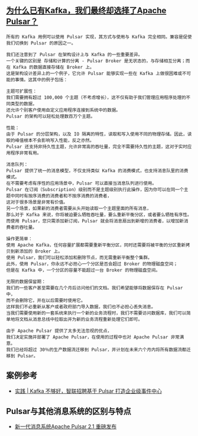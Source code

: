 ## [为什么已有Kafka，我们最终却选择了Apache Pulsar？](https://www.jianshu.com/p/8e25520372f5)
```
所有的 Kafka 用例可以使用 Pulsar 实现，其方式与使用与 Kafka 完全相同。兼容是促使我们切换到 Pulsar 的原因之一。

我们还注意到了 Pulsar 在架构设计上与 Kafka 的一些重要差异。
一个关键的区别是 存储和计算的分离 - Pulsar Broker 是无状态的，与存储相互分离；而在 Kafka 的数据直接存储在 Broker 上。
这是架构设计差异上的一个例子，它允许 Pulsar 能够实现一些在 Kafka 上做很困难或不可能的事情。这其中的例子包括：

主题可扩展性：
我们需要拥有超过 100,000 个主题（不考虑增长），这不仅有助于我们管理应用程序处理的不同类型的数据，
还允许个别客户使用自定义应用程序连接到系统中的数据。
Pulsar 的架构可以轻松处理数百万个主题。

性能：
由于 Pulsar 的分层架构，以及 IO 隔离的特性，读取和写入使用不同的物理存储。因此，读取的峰值根本不会影响写入性能，反之亦然。
Pulsar 还支持非持久性主题，允许非常高的吞吐量，完全不需要持久性的主题，这对于实时应用程序非常有用。

消息队列：
Pulsar 提供了统一的消息模型，不仅支持类似 Kafka 的消费模式，也支持消息队里的消费模式。
在不需要考虑有序性的应用场景中，Pulsar 可以直接当消息队列进行使用。
Pulsar 在订阅（Subscription）级别而不是主题级别执行此操作，因为你可以在同一个主题中同时有按序消费的消费者和不按序消费的消费者，
这对于很多场景是非常有价值。
另一个场景，如果新的消费者需要从头开始读取一个主题里面的所有消息，
那么对于 Kafka 来说，你将被迫要么牺牲吞吐量，要么重新平衡分区，或者要么牺牲有序性。
而使用 Pulsar，您只需添加新订阅，Pulsar 就会将消息扇出到新增的消费者，以增加新消费者的吞吐量。

操作更简单：
使用 Apache Kafka，任何容量扩展都需要重新平衡分区，同时还需要将被平衡的分区重新拷贝到新添加的 Broker 上。
使用 Pulsar，我们可以轻松添加和删除节点，而无需重新平衡整个集群。
此外，使用 Pulsar，你永远不必担心一个分区是否会超过 Broker 的物理磁盘空间；
但是在 Kafka 中，一个分区的容量不能超过一台 Broker 的物理磁盘空间。

无限的数据保留期：
我们的一些客户甚至需要在几个月后访问他们的文档。我们希望能够将数据保存在 Pulsar 中，
而不会删除它，并在以后需要时使用它。
这样我们不必重新从客户或者政府部门导入数据，我们也不必担心丢失消息。
当我们需要使用新的一套系统来执行一个新的业务流程时，我们不需要访问数据库，我们可以简单地将文档从消息总线中拉取出并为新的业务流程重新处理它们即可。

由于 Apache Pulsar 提供了太多无法忽视的优点，
我们决定实施并部署了 Apache Pulsar，在使用的过程中也对 Apache Pulsar 非常满意。
我们已经将超过 30％的生产数据流迁移到 Pulsar，并计划在未来六个月内将所有数据流都迁移到 Pulsar。

```
## 案例参考
- [实践 | Kafka 不够好，智联招聘基于 Pulsar 打造企业级事件中心](https://www.infoq.cn/article/eep0B1ECQR5c-7XP3FYb)

## Pulsar与其他消息系统的区别与特点
- [新一代消息系统Apache Pulsar 2.1 重磅发布](https://www.cnblogs.com/apachepulsar/p/9466440.html)